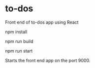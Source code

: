 # to-dos

Front end of to-dos app using React

npm install

npm run build

npm run start

Starts the front end app on the port 9000.
